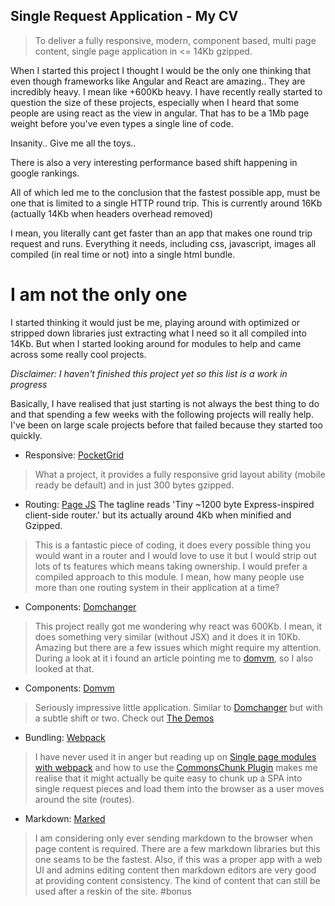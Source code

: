 ## Single Request Application - My CV

>   To deliver a fully responsive, modern, component based, multi page content, single page application in <= 14Kb gzipped.

When I started this project I thought I would be the only one thinking that even though frameworks like Angular and React are amazing.. They are incredibly heavy. I mean like +600Kb heavy. I have recently really started to question the size of these projects, especially when I heard that some people are using react as the view in angular. That has to be a 1Mb page weight before you've even types a single line of code.

Insanity.. Give me all the toys.. 

There is also a very interesting performance based shift happening in google rankings. 

All of which led me to the conclusion that the fastest possible app, must be one that is limited to a single HTTP round trip. This is currently around 16Kb (actually 14Kb when headers overhead removed)
 
I mean, you literally cant get faster than an app that makes one round trip request and runs. Everything it needs, including css, javascript, images all compiled (in real time or not) into a single html bundle.

# I am not the only one
I started thinking it would just be me, playing around with optimized or stripped down libraries just extracting what I need so it all compiled into 14Kb. But when I started looking around for modules to help and came across some really cool projects. 

_Disclaimer: I haven't finished this project yet so this list is a work in progress_


Basically, I have realised that just starting is not always the best thing to do and that spending a few weeks with the following projects will really help. I've been on large scale projects before that failed because they started too quickly.  

- Responsive: [PocketGrid](http://arnaudleray.github.io/pocketgrid/)
> What a project, it provides a fully responsive grid layout ability (mobile ready be default) and in just 300 bytes gzipped.

- Routing: [Page JS](https://visionmedia.github.io/page.js/) The tagline reads 'Tiny ~1200 byte Express-inspired client-side router.' but its actually around 4Kb when minified and Gzipped. 
> This is a fantastic piece of coding, it does every possible thing you would want in a router and I would love to use it but I would strip out lots of ts features which means taking ownership. I would prefer a compiled approach to this module. I mean, how many people use more than one routing system in their application at a time?

- Components: [Domchanger](https://github.com/creationix/domchanger)
> This project really got me wondering why react was 600Kb. I mean, it does something very similar (without JSX) and it does it in 10Kb. Amazing but there are a few issues which might require my attention. During a look at it i found an article pointing me to [domvm](https://github.com/leeoniya/domvm), so I also looked at that.

- Components: [Domvm](https://github.com/leeoniya/domvm)
> Seriously impressive little application. Similar to [Domchanger](https://github.com/creationix/domchanger) but with a subtle shift or two. Check out [The Demos](https://leeoniya.github.io/domvm/demos/)


- Bundling: [Webpack](https://webpack.github.io/)
> I have never used it in anger but reading up on [Single page modules with webpack](http://dontkry.com/posts/code/single-page-modules-with-webpack.html) and how to use the [CommonsChunk Plugin](http://jonathancreamer.com/advanced-webpack-part-1-the-commonschunk-plugin/) makes me realise that it might actually be quite easy to chunk up a SPA into single request pieces and load them into the browser as a user moves around the site (routes).

- Markdown: [Marked](https://github.com/chjj/marked)
> I am considering only ever sending markdown to the browser when page content is required. There are a few markdown libraries but this one seams to be the fastest. Also, if this was a proper app with a web UI and admins editing content then markdown editors are very good at providing content consistency. The kind of content that can still be used after a reskin of the site. #bonus




